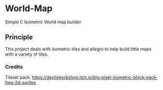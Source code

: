 # World-Map
Simple C Isometric World map builder

## Principle
This project deals with isometric tiles and allegro to help build little maps with a variety of tiles.

### Credits
Tileset pack: https://devilsworkshop.itch.io/big-pixel-isometric-block-pack-free-2d-sprites
